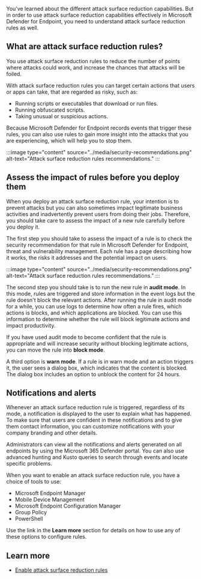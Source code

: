 You’ve learned about the different attack surface reduction capabilities.  But in order to use attack surface reduction capabilities effectively in Microsoft Defender for Endpoint, you need to understand attack surface reduction rules as well.

## What are attack surface reduction rules?

You use attack surface reduction rules to reduce the number of points where attacks could work, and increase the chances that attacks will be foiled.

With attack surface reduction rules you can target certain actions that users or apps can take, that are regarded as risky, such as:

- Running scripts or executables that download or run files.
- Running obfuscated scripts.
- Taking unusual or suspicious actions.

Because Microsoft Defender for Endpoint records events that trigger these rules, you can also use rules to gain more insight into the attacks that you are experiencing, which will help you to stop them.

:::image type="content" source="../media/security-recommendations.png" alt-text="Attack surface reduction rules recommendations." :::

## Assess the impact of rules before you deploy them

When you deploy an attack surface reduction rule, your intention is to prevent attacks but you can also sometimes impact legitimate business activities and inadvertently prevent users from doing their jobs. Therefore, you should take care to assess the impact of a new rule carefully before you deploy it.

The first step you should take to assess the impact of a rule is to check the security recommendation for that rule in Microsoft Defender for Endpoint, threat and vulnerability management. Each rule has a page describing how it works, the risks it addresses and the potential impact on users.

:::image type="content" source="../media/security-recommendations.png" alt-text="Attack surface reduction rules recommendations." :::
 
The second step you should take is to run the new rule in **audit mode**. In this mode, rules are triggered and store information in the event logs but the rule doesn't block the relevant actions. After running the rule in audit mode for a while, you can use logs to determine how often a rule fires, which actions is blocks, and which applications are blocked. You can use this information to determine whether the rule will block legitimate actions and impact productivity.

If you have used audit mode to become confident that the rule is appropriate and will increase security without blocking legitimate actions, you can move the rule into **block mode**. 

A third option is **warn mode**. If a rule is in warn mode and an action triggers it, the user sees a dialog box, which indicates that the content is blocked. The dialog box includes an option to unblock the content for 24 hours.


## Notifications and alerts

Whenever an attack surface reduction rule is triggered, regardless of its mode, a notification is displayed to the user to explain what has happened. To make sure that users are confident in these notifications and to give them contact information, you can customize notifications with your company branding and other details.

Administrators can view all the notifications and alerts generated on all endpoints by using the Microsoft 365 Defender portal. You can also use advanced hunting and Kusto queries to search through events and locate specific problems.

When you want to enable an attack surface reduction rule, you have a choice of tools to use:

- Microsoft Endpoint Manager
- Mobile Device Management
- Microsoft Endpoint Configuration Manager
- Group Policy
- PowerShell 

Use the link in the **Learn more** section for details on how to use any of these options to configure rules.

## Learn more

- [Enable attack surface reduction rules](/microsoft-365/security/defender-endpoint/enable-attack-surface-reduction)
